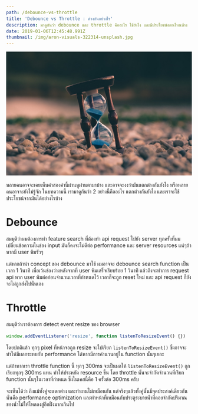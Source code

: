```yaml
---
path: /debounce-vs-throttle
title: 'Debounce vs Throttle : ต่างกันอย่างไร'
description: มาดูกันว่า debounce และ throttle คืออะไร ใช้ยังไง และมีประโยชน์ตอนไหนบ้าง
date: 2019-01-06T12:45:48.991Z
thumbnail: /img/aron-visuals-322314-unsplash.jpg
---
```


![Timer](/img/aron-visuals-322314-unsplash.jpg)

หลายคนอาจจะเคยเห็นคำสองคำนี้ผ่านหูผ่านตามาบ้าง และอาจจะงงว่ามันแตกต่างกันยังไง หรือหลายคนอาจจะยังไม่รู้จัก ในบทความนี้ เรามาดูกันว่า 2 อย่างนี้คืออะไร แตกต่างกันยังไง และเราจะใช้ประโยชน์จากมันได้อย่างไรบ้าง

# **Debounce**

สมมุติว่าผมต้องการทำ feature search ที่ต้องทำ api request ไปยัง server ทุกครั้งที่ผมเปลี่ยนข้อความในช่อง input มันก็คงจะไม่ดีต่อ performance และ server resources แน่ๆถ้าหากมี user พิมรัวๆ

แต่หากถ้านำ concept ของ debounce มาใช้ ผมอาจจะ debounce search function เป็นเวลา 1 วินาที เพื่อเว้นช่องว่างหลังจากที่ user พิมเสร็จเรียบร้อย 1 วินาที แล้วถึงจะทำการ request api หาก user พิมต่อก่อนจำนวนเวลาที่กำหนดไว้ เวลาก็จะถูก reset ใหม่ และ api request ก็ยังจะไม่ถูกส่งไปนั่นเอง

# Throttle

สมมุติว่าเราต้องการ detect event resize ของ browser

```js
window.addEventListener('resize', function listenToResizeEvent() {})
```

โดยปกติแล้ว ทุกๆ pixel ที่หน้าจอถูก resize จะไปเรียก `listenToResizeEvent()` ซึ่งอาจจะทำให้มีผลกระทบกับ performance ได้หากมีการคำนวนอยู่ใน function นั้นๆเยอะ

แต่ถ้าหากเรา throttle function นี้ ทุกๆ 300ms จะเป็นผลให้ `listenToResizeEvent()` ถูกเรียกทุกๆ 300ms แทน ทำให้ประหยัด resource ขึ้น โดย throttle นั้นจะจำกัดจำนวนที่เรียก function นั้นๆในเวลาที่กำหนด ซึ่งในเคสนี้คือ 1 ครั้งต่อ 300ms ครับ

จะเห็นได้ว่า ถึงแม้ทั้งคู่จะแตกต่าง และทำงานไม่เหมือนกัน แต่จริงๆแล้วทั้งคู่นั้นมีจุดประสงค์เดียวกันนั่นคือ performance optimization และทำหน้าที่เหมือนกับประตูระบายน้ำที่คอยจำกัดปริมาณของน้ำไม่ให้ไหลลงสู่อีกฝั่งมากเกินไป
